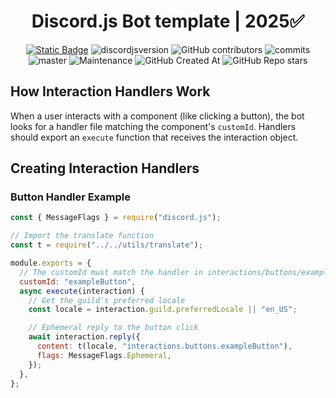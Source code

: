 <div style="text-align:center" align="center">

# Discord.js Bot template | 2025✅

<a href="https://discordjs.guide/" target="_blank">![Static Badge](https://img.shields.io/badge/DiscordJS-guide-379C6F)</a>
![discordjsversion](https://img.shields.io/badge/discord.js-^14.18.0-5865f2)
![GitHub contributors](https://img.shields.io/github/contributors/miguelmikkey/discordjs-bot-template?color=blue)
![commits](https://badgen.net/github/commits/miguelmikkey/discordjs-bot-template/)
![master](https://img.shields.io/github/last-commit/miguelmikkey/discordjs-bot-template/main)
![Maintenance](https://img.shields.io/maintenance/yes/2025)
![GitHub Created At](https://img.shields.io/github/created-at/miguelmikkey/discordjs-bot-template)
![GitHub Repo stars](https://img.shields.io/github/stars/miguelmikkey/discordjs-bot-template)

</div>


## How Interaction Handlers Work

When a user interacts with a component (like clicking a button), the bot looks for a handler file matching the component's `customId`. Handlers should export an `execute` function that receives the interaction object.

## Creating Interaction Handlers

### Button Handler Example

```js
const { MessageFlags } = require("discord.js");

// Import the translate function
const t = require("../../utils/translate");

module.exports = {
  // The customId must match the handler in interactions/buttons/exampleButton.js
  customId: "exampleButton",
  async execute(interaction) {
    // Get the guild's preferred locale
    const locale = interaction.guild.preferredLocale || "en_US";

    // Ephemeral reply to the button click
    await interaction.reply({
      content: t(locale, "interactions.buttons.exampleButton"),
      flags: MessageFlags.Ephemeral,
    });
  },
};
```